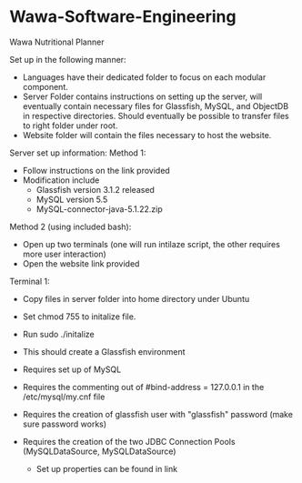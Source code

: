 Wawa-Software-Engineering
=========================

Wawa Nutritional Planner

Set up in the following manner:
 - Languages have their dedicated folder to focus on each modular component.
 - Server Folder contains instructions on setting up the server, will eventually contain necessary files
   for Glassfish, MySQL, and ObjectDB in respective directories. Should eventually be possible 
   to transfer files to right folder under root. 
 - Website folder will contain the files necessary to host the website. 
 
 
 Server set up information:
 Method 1:
  - Follow instructions on the link provided 
  - Modification include
	- Glassfish version 3.1.2 released
	- MySQL version 5.5
	- MySQL-connector-java-5.1.22.zip
 
 Method 2 (using included bash):
  - Open up two terminals (one will run intilaze script, the other requires more user interaction)
  - Open the website link provided 
  
  Terminal 1:
  - Copy files in server folder into home directory under Ubuntu
  - Set chmod 755 to initalize file.
  - Run sudo ./initalize
  - This should create a Glassfish environment
  
  - Requires set up of MySQL
  - Requires the commenting out of #bind-address = 127.0.0.1 in the /etc/mysql/my.cnf file

  - Requires the creation of glassfish user with "glassfish" password (make sure password works)
  - Requires the creation of the two JDBC Connection Pools (MySQLDataSource, MySQLDataSource)
    - Set up properties can be found in link
  